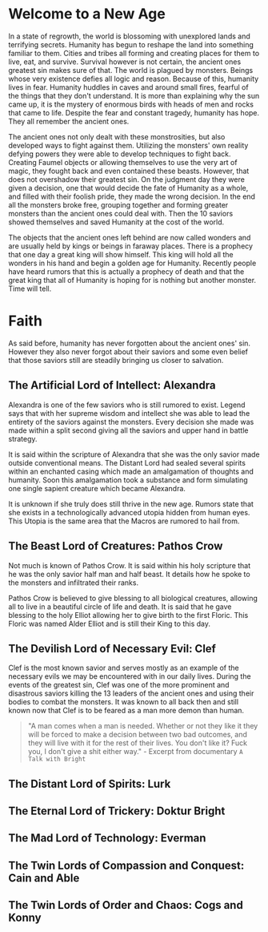 # Welcome to a New Age

In a state of regrowth, the world is blossoming with unexplored lands and terrifying secrets. Humanity has begun to reshape the land into something familiar to them. Cities and tribes all forming and creating places for them to live, eat, and survive. Survival however is not certain, the ancient ones greatest sin makes sure of that. The world is plagued by monsters. Beings whose very existence defies all logic and reason. Because of this, humanity lives in fear. Humanity huddles in caves and around small fires, fearful of the things that they don't understand. It is more than explaining why the sun came up, it is the mystery of enormous birds with heads of men and rocks that came to life. Despite the fear and constant tragedy, humanity has hope. They all remember the ancient ones.

The ancient ones not only dealt with these monstrosities, but also developed ways to fight against them. Utilizing the monsters' own reality defying powers they were able to develop techniques to fight back. Creating Faumel objects or allowing themselves to use the very art of magic, they fought back and even contained these beasts. However, that does not overshadow their greatest sin. On the judgment day they were given a decision, one that would decide the fate of Humanity as a whole, and filled with their foolish pride, they made the wrong decision. In the end all the monsters broke free, grouping together and forming greater monsters than the ancient ones could deal with. Then the 10 saviors showed themselves and saved Humanity at the cost of the world.

The objects that the ancient ones left behind are now called wonders and are usually held by kings or beings in faraway places. There is a prophecy that one day a great king will show himself. This king will hold all the wonders in his hand and begin a golden age for Humanity. Recently people have heard rumors that this is actually a prophecy of death and that the great king that all of Humanity is hoping for is nothing but another monster. Time will tell.

# Faith

As said before, humanity has never forgotten about the ancient ones' sin. However they also never forgot about their saviors and some even belief that those saviors still are steadily bringing us closer to salvation.

## The Artificial Lord of Intellect: Alexandra

Alexandra is one of the few saviors who is still rumored to exist. Legend says that with her supreme wisdom and intellect she was able to lead the entirety of the saviors against the monsters. Every decision she made was made within a split second giving all the saviors and upper hand in battle strategy.

It is said within the scripture of Alexandra that she was the only savior made outside conventional means. The Distant Lord had sealed several spirits within an enchanted casing which made an amalgamation of thoughts and humanity. Soon this amalgamation took a substance and form simulating one single sapient creature which became Alexandra.

It is unknown if she truly does still thrive in the new age. Rumors state that she exists in a technologically advanced utopia hidden from human eyes. This Utopia is the same area that the Macros are rumored to hail from.

## The Beast Lord of Creatures: Pathos Crow

Not much is known of Pathos Crow. It is said within his holy scripture that he was the only savior half man and half beast. It details how he spoke to the monsters and infiltrated their ranks.

Pathos Crow is believed to give blessing to all biological creatures, allowing all to live in a beautiful circle of life and death. It is said that he gave blessing to the holy Elliot allowing her to give birth to the first Floric. This Floric was named Alder Elliot and is still their King to this day.

## The Devilish Lord of Necessary Evil: Clef

Clef is the most known savior and serves mostly as an example of the necessary evils we may be encountered with in our daily lives. During the events of the greatest sin, Clef was one of the more prominent and disastrous saviors killing the 13 leaders of the ancient ones and using their bodies to combat the monsters. It was known to all back then and still known now that Clef is to be feared as a man more demon than human.

> "A man comes when a man is needed. Whether or not they like it they will be forced to make a decision between two bad outcomes, and they will live with it for the rest of their lives. You don't like it? Fuck you, I don't give a shit either way." - Excerpt from documentary `A Talk with Bright`

## The Distant Lord of Spirits: Lurk

## The Eternal Lord of Trickery: Doktur Bright

## The Mad Lord of Technology: Everman

## The Twin Lords of Compassion and Conquest: Cain and Able

## The Twin Lords of Order and Chaos: Cogs and Konny